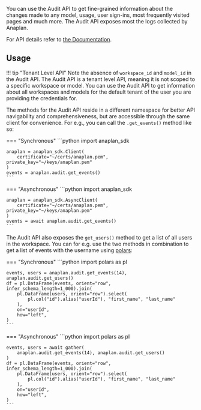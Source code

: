 You can use the Audit API to get fine-grained information about the changes made to any model, usage, user sign-ins,
most frequently visited pages and much more. The Audit API exposes most the logs collected by Anaplan.

For API details refer to
[the Documentation](https://auditservice.docs.apiary.io/#).

## Usage

!!! tip "Tenant Level API"
    Note the absence of `workspace_id` and `model_id` in the Audit API. The Audit API is a tenant level API, meaning it
    is not scoped to a specific workspace or model. You can use the Audit API to get information about all workspaces and
    models for the default tenant of the user you are providing the credentials for.

The methods for the Audit API reside in a different namespace for better API navigability and
comprehensiveness, but are accessible through the same client for convenience. For e.g., you can call
the `.get_events()` method like so:

=== "Synchronous"
    ```python
    import anaplan_sdk
    
    anaplan = anaplan_sdk.Client(
        certificate="~/certs/anaplan.pem", private_key="~/keys/anaplan.pem"
    )
    events = anaplan.audit.get_events()
    ```
=== "Asynchronous"
    ```python
    import anaplan_sdk
    
    anaplan = anaplan_sdk.AsyncClient(
        certificate="~/certs/anaplan.pem", private_key="~/keys/anaplan.pem"
    )
    events = await anaplan.audit.get_events()
    ```

The Audit API also exposes the `get_users()` method to get a list of all users in the workspace. You can for e.g. use
the two methods in combination to get a list of events with the username using [polars](https://docs.pola.rs):

=== "Synchronous"
    ```python
    import polars as pl
    
    events, users = anaplan.audit.get_events(14), anaplan.audit.get_users()
    df = pl.DataFrame(events, orient="row", infer_schema_length=1_000).join(
        pl.DataFrame(users, orient="row").select(
            pl.col("id").alias("userId"), "first_name", "last_name"
        ),
        on="userId",
        how="left",
    )
    ```
=== "Asynchronous"
    ```python
    import polars as pl
    
    events, users = await gather(
        anaplan.audit.get_events(14), anaplan.audit.get_users()
    )
    df = pl.DataFrame(events, orient="row", infer_schema_length=1_000).join(
        pl.DataFrame(users, orient="row").select(
            pl.col("id").alias("userId"), "first_name", "last_name"
        ),
        on="userId",
        how="left",
    )
    ```
